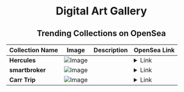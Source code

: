<div align="center">

# Digital Art Gallery

## Trending Collections on OpenSea

| Collection Name                       | Image                                                                                     | Description                       | OpenSea Link                                                                                          |
|---------------------------------------|-------------------------------------------------------------------------------------------|-----------------------------------|--------------------------------------------------------------------------------------------------------|
| **Hercules** | ![Image](https://i.seadn.io/s/raw/files/26bf4a47ca59e1fbccb6e2fcf934268e.png?w=500&auto=format?w=200&auto=format) |  | <details><summary>Link</summary>[Hercules](https://opensea.io/collection/hercules-14)</details> |
| **smartbroker** | ![Image](https://i.seadn.io/s/raw/files/345f5bdc8a9ce79153fc74629e71be9d.jpg?w=500&auto=format?w=200&auto=format) |  | <details><summary>Link</summary>[smartbroker](https://opensea.io/collection/smartbroker)</details> |
| **Carr Trip** | ![Image](https://i.seadn.io/s/raw/files/5c8390e3fa6202488491ad0aeac86053.png?w=500&auto=format?w=200&auto=format) |  | <details><summary>Link</summary>[Carr Trip](https://opensea.io/collection/carr-trip)</details> |

</div>